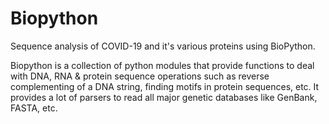 # Biopython
Sequence analysis of COVID-19 and it's various proteins using BioPython.

Biopython is a collection of python modules that provide functions to deal with DNA, RNA & protein sequence operations such as reverse complementing of a DNA string, finding motifs in protein sequences, etc. It provides a lot of parsers to read all major genetic databases like GenBank, FASTA, etc.
